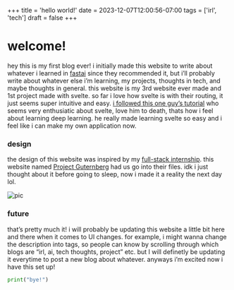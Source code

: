 +++
title = 'hello world!'
date = 2023-12-07T12:00:56-07:00
tags = ['irl', 'tech']
draft = false
+++

# welcome!

hey this is my first blog ever! i initially made this website to write about whatever i learned in [fastai](https://course.fast.ai/) since they recommended it, but i’ll probably write about whatever else i’m learning, my projects, thoughts in tech, and maybe thoughts in general. this website is my 3rd website ever made and 1st project made with svelte. so far i love how svelte is with their routing, it just seems super intuitive and easy. [i followed this one guy’s tutorial](https://youtu.be/RhScu3uqGd0?si=ApvfnzqUpuKrzOBw) who seems very enthusiatic about svelte, love him to death, thats how i feel about learning deep learning. he really made learning svelte so easy and i feel like i can make my own application now. 

### design

the design of this website was inspired by my [full-stack internship](https://docs.google.com/presentation/d/1ixu9gwniqd5SCqLkZ6DLznSsu6Qjoun_gh1KG-HIchE/edit#slide=id.p). this website named [Project Guternberg](https://www.gutenberg.org/) had us go into their files. idk i just thought about it before going to sleep, now i made it a reality the next day lol.

![pic](/index.png "a")

### future

that’s pretty much it! i will probably be updating this website a little bit here and there when it comes to UI changes. for example, i might wanna change the description into tags, so people can know by scrolling through which blogs are “irl, ai, tech thoughts, project” etc. but I will definetly be updating it everytime to post a new blog about whatever. anyways i’m excited now i have this set up!

```python
print("bye!")
```